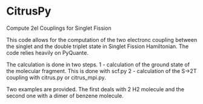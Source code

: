 # CitrusPy
Compute 2el Couplings for Singlet Fission

This code allows for the computation of the two electronc coupling between the singlet and the double triplet state in Singlet Fission Hamiltonian. The code relies heavily on PyQuante.

The calculation is done in two steps. 
1 - calculation of the ground state of the molecular fragment. This is done with scf.py
2 - calculation of the S->2T coupling with citrus.py or citrus_mpi.py. 

Two examples are provided. The first deals with 2 H2 molecule and the second one with a dimer of benzene molecule.
